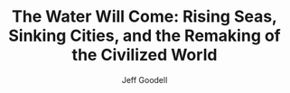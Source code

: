 ---
title: "The Water Will Come: Rising Seas, Sinking Cities, and the Remaking of the Civilized World"
author: "Jeff Goodell"
isbn: "031626024X"
isbn13: "9780316260244"
rating: "0"
publisher: "Little, Brown and Company"
pages: "352"
publishYear: "2017"
read: ""
goodreads_id: "34523152"
language: "en"
---